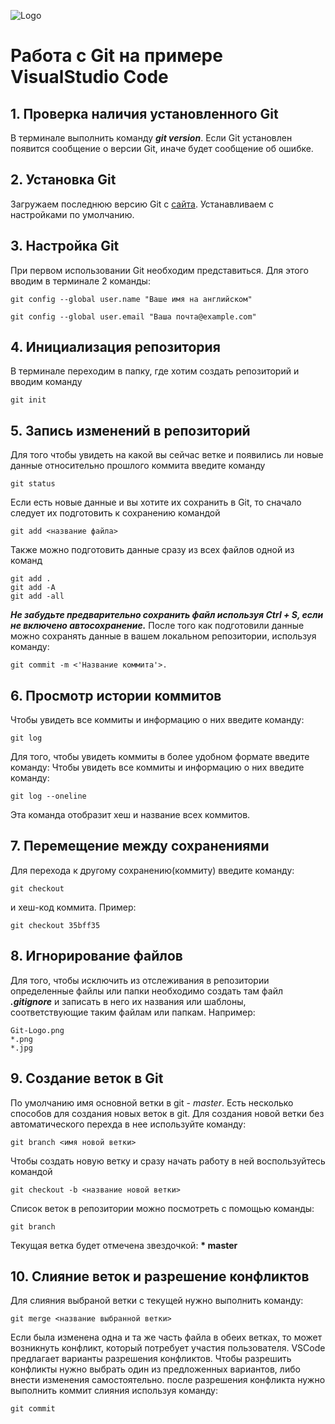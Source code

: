 ![Logo](Git-Logo.png)
# Работа с Git на примере VisualStudio Code
## 1. Проверка наличия установленного Git
В терминале выполнить команду ***git version***.
Если Git установлен появится сообщение о версии Git, иначе будет сообщение об ошибке.
## 2. Установка Git
Загружаем последнюю версию Git  с [сайта](https://git-scm.com/downloads).
Устанавливаем с настройками по умолчанию.
## 3. Настройка Git
При первом использовании Git необходим представиться. Для этого вводим в терминале 2 команды:
```
git config --global user.name "Ваше имя на английском"

git config --global user.email "Ваша почта@example.com"
```
## 4. Инициализация репозитория
В терминале переходим в папку, где хотим создать репозиторий и вводим команду
```
git init
```
## 5. Запись изменений в репозиторий
Для того чтобы увидеть на какой вы сейчас ветке и появились ли новые данные относительно прошлого коммита введите команду
```
git status
```
Если есть новые данные и вы хотите их сохранить в Git, то сначало следует их подготовить к сохранению командой
```
git add <название файла>
```
Также можно подготовить данные сразу из всех файлов одной из команд 
```
git add .
git add -A
git add -all
```

***Не забудьте предварительно сохранить файл используя Ctrl + S, если не включено автосохранение.***
После того как подготовили данные можно сохранять данные в вашем локальном репозитории, используя команду:
```
git commit -m <'Название коммита'>.
```


## 6. Просмотр истории коммитов
Чтобы увидеть все коммиты и информацию о них введите команду:
```
git log
```
Для того, чтобы увидеть коммиты в более удобном формате введите команду:
Чтобы увидеть все коммиты и информацию о них введите команду:
```
git log --oneline
```
Эта команда отобразит хеш и название всех коммитов.
## 7. Перемещение между сохранениями
Для перехода к другому сохранению(коммиту) введите команду:
```
git checkout
```
и хеш-код коммита.
Пример:
```
git checkout 35bff35
```
## 8. Игнорирование файлов
Для того, чтобы исключить из отслеживания в репозитории определенные файлы или папки необходимо создать там файл ***.gitignore*** и записать в него их названия или шаблоны, соответствующие таким файлам или папкам.
Например:
```
Git-Logo.png
*.png
*.jpg
```
## 9. Создание веток в Git
По умолчанию имя основной ветки в git - *master*.
Есть несколько способов для создания новых веток в git.
Для создания новой ветки без автоматического перехда в нее используйте команду:
```
git branch <имя новой ветки>
```
Чтобы создать новую ветку и сразу начать работу в ней воспользуйтесь командой
```
git checkout -b <название новой ветки>
```
Список веток в репозитории можно посмотреть с помощью команды:
```
git branch
```
Текущая ветка будет отмечена звездочкой: **\* master**

## 10. Слияние веток и разрешение конфликтов
Для слияния выбраной ветки с текущей нужно выполнить команду:
```
git merge <название выбранной ветки>
```
Если была изменена одна и та же часть файла в обеих ветках, то может возникнуть конфликт, который потребует участия пользователя.
VSCode предлагает варианты разрешения конфликтов.
Чтобы разрешить конфликты нужно выбрать один из предложенных вариантов, либо внести изменения самостоятельно.
после разрешения конфликта нужно выполнить коммит слияния используя команду:
```
git commit
```
